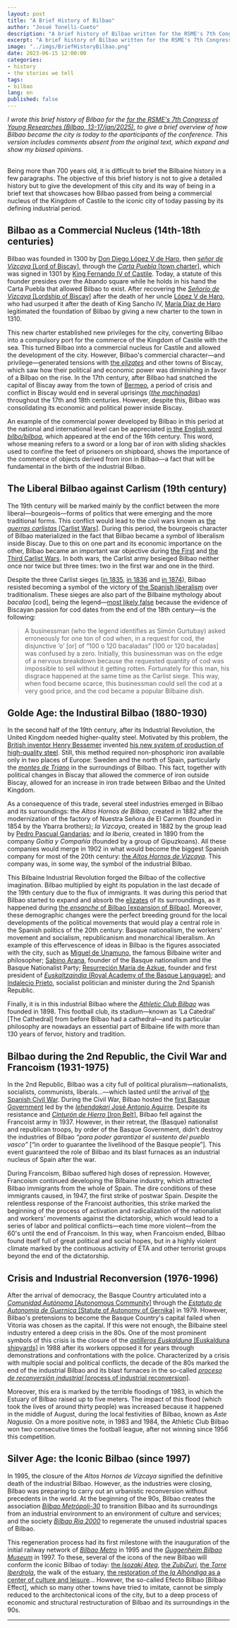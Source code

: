 ```yaml
---
layout: post
title: "A Brief History of Bilbao"
author: "Josué Tonelli-Cueto"
description: "A brief history of Bilbao written for the RSME's 7th Congress of Young Researches (Bilbao, 13-17/jan/2025). This version includes further comments absent in the original text."
excerpt: "A brief history of Bilbao written for the RSME's 7th Congress of Young Researches (Bilbao, 13-17/jan/2025). This post version further comments absent in the original text."
image: "../imgs/BriefHistoryBilbao.png"
date: 2023-06-15 12:00:00
categories:
- history
- the stories we tell
tags:
- bilbao
lang: en
published: false
---
```



<div class="jumbotron abstract" style="font-style: italic;">
I wrote this brief history of Bilbao for the <a href="https://jovenesrsme2025.xyz/"><em>for the RSME's 7th Congress of Young Researches (Bilbao, 13-17/jan/2025).</em></a> to give a brief overview of how Bilbao became the city is today to the aparticipants of the conference. This version includes comments absent from the original text, which expand and show my biased opinions.
</div>
<br/>

Being more than 700 years old, it is difficult to brief the Bilbaine history in a few paragraphs. The objective of this brief history is not to give a detailed history but to give the development of this city and its way of being in a brief text that showcases how Bilbao passed from being a commercial nucleus of the Kingdom of Castile to the iconic city of today passing by its defining industrial period.

## Bilbao as a Commercial Nucleus (14th-18th centuries)

Bilbao was founded in 1300 by <a href="https://en.wikipedia.org/wiki/Diego_L%C3%B3pez_V_de_Haro">Don Diego López V de Haro</a>, then <a href="https://en.wikipedia.org/wiki/Lordship_of_Biscay"><em>señor de Vizcaya</em> [Lord of Biscay]</a>, through the <a href="https://en.wikipedia.org/wiki/Municipal_charter"><em>Carta Puebla</em> [town charter]</a>, which was signed in 1301 by <a href="https://en.wikipedia.org/wiki/Ferdinand_IV_of_Castile">King Fernando IV of Castile</a>. Today, a statute of this founder presides over the Abando square while he holds in his hand the Carta Puebla that allowed Bilbao to exist. After recovering the <a href="https://en.wikipedia.org/wiki/Lordship_of_Biscay"><em>Señorío de Vizcaya</em> [Lordship of Biscay]</a> after the death of her uncle <a href="https://en.wikipedia.org/wiki/Diego_L%C3%B3pez_V_de_Haro">López V de Haro</a>, who had usurped it after the death of King Sancho IV, <a href="https://en.wikipedia.org/wiki/Mar%C3%ADa_D%C3%ADaz_I_de_Haro">María Díaz de Haro</a> legitimated the foundation of Bilbao by giving a new charter to the town in 1310.

This new charter established new privileges for the city, converting Bilbao into a compulsory port for the commerce of the Kingdom of Castile with the sea. This turned Bilbao into a commercial nucleus for Castile and allowed the development of the city. However, Bilbao's commercial character—and privilege—generated tensions with <a href="https://en.wikipedia.org/wiki/Elizate">the <em>elizates</em></a> and other towns of Biscay, which saw how their political and economic power was diminishing in favor of a Bilbao on the rise. In the 17th century, after Bilbao had snatched the capital of Biscay away from the town of <a href="https://en.wikipedia.org/wiki/Bermeo">Bermeo</a>, a period of crisis and conflict in Biscay would end in several uprisings  (<a href="https://es.wikipedia.org/wiki/Machinada"><em>the machinadas</em></a>) throughout the 17th and 18th centuries. However, despite this, Bilbao was consolidating its economic and political power inside Biscay.

An example of the commercial power developed by Bilbao in this period at the national and international level can be appreciated <a href="https://www.merriam-webster.com/dictionary/bilboa">in the English word <em>bilbo/bilboa</em></a>, which appeared at the end of the 16th century. This word, whose meaning refers to a sword or a long bar of iron with sliding shackles used to confine the feet of prisoners on shipboard, shows the importance of the commerce of objects derived from iron in Bilbao—a fact that will be fundamental in the birth of the industrial Bilbao.

## The Liberal Bilbao against Carlism (19th century)

The 19th century will be marked mainly by the conflict between the more liberal—bourgeois—forms of politics that were emerging and the more traditional forms. This conflict would lead to the civil wars known as <a href="https://en.wikipedia.org/wiki/Carlist_Wars">the <em>guerras carlistas</em> [Carlist Wars]</a>. During this period, the bourgeois character of Bilbao materialized in the fact that Bilbao became a symbol of liberalism inside Biscay. Due to this on one part and its economic importance on the other, Bilbao became an important war objective during <a href="https://en.wikipedia.org/wiki/First_Carlist_War">the First</a> and <a href="https://en.wikipedia.org/wiki/Third_Carlist_War">the Third Carlist Wars</a>. In both wars, the Carlist army besieged Bilbao neither once nor twice but three times: two in the first war and one in the third.

Despite the three Carlist sieges (<a href="https://es.wikipedia.org/wiki/Sitio_de_Bilbao_(1835)">in 1835</a>, <a href="https://es.wikipedia.org/wiki/Sitio_de_Bilbao_(1836)">in 1836</a> and <a href="https://es.wikipedia.org/wiki/Sitio_de_Bilbao_(1874)">in 1874</a>), Bilbao resisted becoming a symbol of the victory of <a href="https://en.wikipedia.org/wiki/Liberalism_and_radicalism_in_Spain">the Spanish liberalism</a> over traditionalism. These sieges are also part of the Bilbaine mythology about <em>bacalao</em> [cod], being the legend—<a href="https://www.elcorreo.com/jantour/falsa-leyenda-origen-bacalao-bilbao-guturbay-20210528140049-nt.html">most likely false</a> because the evidence of Biscayan passion for cod dates from the end of the 18th century—is the following:
>A businessman (who the legend identifies as Simón Gurtubay) asked erroneously for one ton of cod when, in a request for cod, the disjunctive &lsquo;o&rsquo; [or] of &ldquo;100 o 120 bacaladas&rdquo; [100 or 120 bacaladas] was confused by a zero. Initially, this businessman was on the edge of a nervous breakdown because the requested quantity of cod was impossible to sell without it getting rotten. Fortunately for this man, his disgrace happened at the same time as the Carlist siege. This way, when food became scarce, this businessman could sell the cod at a very good price, and the cod became a popular Bilbaine dish.

## Golde Age: the Industiral Bilbao (1880-1930)

In the second half of the 19th century, after its Industrial Revolution, the United Kingdom needed higher-quality steel. Motivated by this problem, the <a href="https://en.wikipedia.org/wiki/Henry_Bessemer">British inventor Henry Bessemer</a> invented <a href="https://en.wikipedia.org/wiki/Bessemer_process">his new system of production of high-quality steel</a>. Still, this method required non-phosphoric iron available only in two places of Europe: Sweden and the north of Spain, particularly the <a href="https://es.wikipedia.org/wiki/Montes_de_Triano"><em>montes de Triano</em></a> in the surroundings of Bilbao. This fact, together with political changes in Biscay that allowed the commerce of iron outside Biscay, allowed for an increase in iron trade between Bilbao and the United Kingdom.

As a consequence of this trade, several steel industries emerged in Bilbao and its surroundings: the <em>Altos Hornos de Bilbao</em>, created in 1882 after the modernization of the factory of Nuestra Señora de El Carmen (founded in 1854 by the Ybarra brothers); <em>la Vizcaya</em>, created in 1882 by the group lead by <a href="https://es.wikipedia.org/wiki/Pedro_Pascual_Gandarias">Pedro Pascual Gandarias</a>; and <em>la Iberia</em>, created in 1890 from the company <em>Goitia y Compañía</em> (founded by a group  of Gipuzkoans). All these companies would merge in 1902 in what would become the biggest Spanish company for most of the 20th century: <a href="https://en.wikipedia.org/wiki/Altos_Hornos_de_Vizcaya">the <em>Altos Hornos de Vizcaya</em></a>. This company was, in some way, the symbol of the industrial Bilbao.

This Bilbaine Industrial Revolution forged the Bilbao of the collective imagination. Bilbao multiplied by eight its population in the last decade of the 19th century due to the flux of immigrants. It was during this period that Bilbao started to expand and absorb the <a href="https://en.wikipedia.org/wiki/Elizate">elizates</a> of its surroundings, as it happened during <a href="https://es.wikipedia.org/wiki/Ensanche_de_Bilbao">the <em>ensanche</em> of Bilbao [expansion of Bilbao]</a>. Moreover, these demographic changes were the perfect breeding ground for the local developments of the political movements that would play a central role in the Spanish politics of the 20th century: Basque nationalism, the workers' movement and socialism, republicanism and monarchical liberalism.
An example of this effervescence of ideas in Bilbao is the figures associated with the city, such as <a href="https://en.wikipedia.org/wiki/Miguel_de_Unamuno">Miguel de Unamuno</a>, the famous Bilbaine writer and philosopher; <a href="https://en.wikipedia.org/wiki/Sabino_Arana">Sabino Arana</a>, founder of the Basque nationalism and the Basque Nationalist Party; <a href="https://es.wikipedia.org/wiki/Resurrecci%C3%B3n_Mar%C3%ADa_de_Azkue">Resurreción María de Azkue</a>, founder and first president of <a href="https://en.wikipedia.org/wiki/Euskaltzaindia"><em>Euskaltzaindia</em> (Royal Academy of the Basque Language)</a>; and <a href="https://en.wikipedia.org/wiki/Indalecio_Prieto">Indalecio Prieto</a>, socialist politician and minister during the 2nd Spanish Republic.

Finally, it is in this industrial Bilbao where the <a href="https://en.wikipedia.org/wiki/Athletic_Bilbao"><em>Athletic Club Bilbao</em></a> was founded in 1898. This football club, its stadium—known as 'La Catedral' [The Cathedral] from before Bilbao had a cathedral—and its particular philosophy are nowadays an essential part of Bilbaine life with more than 130 years of fervor, history and tradition.

## Bilbao during the 2nd Republic, the Civil War and Francoism (1931-1975)

In the 2nd Republic, Bilbao was a city full of political pluralism—nationalists, socialists, communists, liberals...—which lasted until the arrival of <a href="https://en.wikipedia.org/wiki/Spanish_Civil_War">the Spanish Civil War</a>. During the Civil War, Bilbao hosted the <a href="https://es.wikipedia.org/wiki/Gobierno_Provisional_del_Pa%C3%ADs_Vasco">first Basque Government</a> led by the <a href="https://es.wikipedia.org/wiki/Jos%C3%A9_Antonio_Aguirre"><em>lehendakari</em> José Antonio Aguirre</a>. Despite its resistance and <a href="https://en.wikipedia.org/wiki/Bilbao%27s_Iron_Ring"><em>Cinturón de Hierro</em> [Iron Belt]</a>, Bilbao fell against the Francoist army in 1937. However, in their retreat, the (Basque) nationalist and republican troops, by order of the Basque Government, didn't destroy the industries of Bilbao <em>&ldquo;para poder garantizar el sustento del pueblo vasco&rdquo;</em> [&ldquo;in order to guarantee the livelihood of the Basque people&rdquo;]. This event guaranteed the role of Bilbao and its blast furnaces as an industrial nucleus of Spain after the war.

During Francoism, Bilbao suffered high doses of repression. However, Francoism continued developing the Bilbaine industry, which attracted Bilbao immigrants from the whole of Spain. The dire conditions of these immigrants caused, in 1947, the first strike of postwar Spain. Despite the relentless response of the Francoist authorities, this strike marked the beginning of the process of activation and radicalization of the nationalist and workers' movements against the dictatorship, which would lead to a series of labor and political conflicts—each time more violent—from the 60's until the end of Francoism. In this way, when Francoism ended, Bilbao found itself full of great political and social hopes, but in a highly violent climate marked by the continuous activity of ETA and other terrorist groups beyond the end of the dictatorship.

## Crisis and Industrial Reconversion (1976-1996)

After the arrival of democracy, the Basque Country articulated into a <a href="https://en.wikipedia.org/wiki/Autonomous_communities_of_Spain"><em>Comunidad Autónoma</em> [Autonomous Community]</a> through the <a href="https://en.wikipedia.org/wiki/Statute_of_Autonomy_of_the_Basque_Country_of_1979"><em>Estatuto de Autonomía de Guernica</em> [Statute of Autonomy of Gernika]</a> in 1979. However, Bilbao's pretensions to become the Basque Country's capital failed when Vitoria was chosen as the capital. If this were not enough, the Bilbaine steel industry entered a deep crisis in the 80s. One of the most prominent symbols of this crisis is the closure of the <a href="https://en.wikipedia.org/wiki/Euskalduna"><em>astilleros Euskalduna</em> [Euskalduna shipyards]</a> in 1988 after its workers opposed it for years through demonstrations and confrontations with the police. Characterized by a crisis with multiple social and political conflicts, the decade of the 80s marked the end of the industrial Bilbao and its blast furnaces in the so-called <a href="https://es.wikipedia.org/wiki/Reconversi%C3%B3n_industrial"><em>proceso de reconversión industrial</em> [process of industrial reconversion]</a>.

Moreover, this era is marked by the terrible floodings of 1983, in which the Estuary of Bilbao raised up to five meters. The impact of this flood (which took the lives of around thirty people) was increased because it happened in the middle of August, during the local festivities of Bilbao, known as <em>Aste Nagusia</em>. On a more positive note, in 1983 and 1984, the Athletic Club Bilbao won two consecutive times the football league, after not winning since 1956 this competition.

## Silver Age: the Iconic Bilbao (since 1997)

In 1995, the closure of the <em>Altos Hornos de Vizcaya</em> signified the definitive death of the industrial Bilbao. However, as the industries were closing, Bilbao was preparing to carry out an urbanistic reconversion without precedents in the world. At the beginning of the 90s, Bilbao creates the association <a href="https://es.wikipedia.org/wiki/Bilbao_Metr%C3%B3poli-30"><em>Bilbao Metrópoli-30</em></a> to transition Bilbao and its surroundings from an industrial environment to an environment of culture and services; and the society <a href="https://es.wikipedia.org/wiki/Bilbao_R%C3%ADa_2000"><em>Bilbao Ría 2000</em></a> to regenerate the unused industrial spaces of Bilbao.

This regeneration process had its first milestone with the inauguration of the initial railway network of <a href="https://en.wikipedia.org/wiki/Bilbao_metro"><em>Bilbao Metro</em></a> in 1995 and the <a href="https://en.wikipedia.org/wiki/Guggenheim_Museum_Bilbao"><em>Guggenheim Bilbao Museum</em></a> in 1997. To these, several of the icons of the new Bilbao will conform the iconic Bilbao of today: <a href="https://en.wikipedia.org/wiki/Isozaki_Atea">the <em>Isozaki Atea</em></a>, <a href="https://en.wikipedia.org/wiki/Zubizuri">the <em>ZubiZuri</em><a/>, <a href="https://en.wikipedia.org/wiki/Iberdrola_Tower">the <em>Torre Iberdrola</em></a>, the walk of the estuary, <a href="https://en.wikipedia.org/wiki/Azkuna_Zentroa">the restoration of the <em>la Alhóndiga</em> as a center of culture and leisure</a>... However, the so-called Efecto Bilbao [Bilbao Effect], which so many other towns have tried to imitate, cannot be simply reduced to the architectonical icons of the city, but to a deep process of economic and structural restructuration of Bilbao and its surroundings in the 90s.


***
